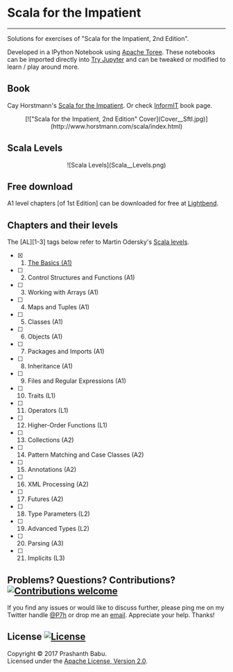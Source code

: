 # Scala for the Impatient
---

Solutions for exercises of "Scala for the Impatient, 2nd Edition".

Developed in a IPython Notebook using [Apache Toree](https://toree.apache.org). These notebooks can be imported directly into [Try Jupyter](https://try.jupyter.org/) and can be tweaked or modified to learn / play around more.


## Book
Cay Horstmann's [Scala for the Impatient](http://www.horstmann.com/scala/index.html).
Or check [InformIT](http://www.informit.com/store/scala-for-the-impatient-9780134540566) book page.

<center>[!["Scala for the Impatient, 2nd Edition" Cover](Cover__SftI.jpg)](http://www.horstmann.com/scala/index.html)</center>

## Scala Levels
<center>![Scala Levels](Scala__Levels.png)</center>


## Free download
A1 level chapters [of 1st Edition] can be downloaded for free at [Lightbend](https://www.lightbend.com/resources/e-book/scala-for-the-impatient).


## Chapters and their levels
The [AL][1-3] tags below refer to Martin Odersky's [Scala levels](http://www.scala-lang.org/node/8610).

- [X]  1. [The Basics (A1)](Chapter_01__Basics.ipynb)
- [ ]  2. Control Structures and Functions (A1)
- [ ]  3. Working with Arrays (A1)
- [ ]  4. Maps and Tuples (A1)
- [ ]  5. Classes (A1)
- [ ]  6. Objects (A1)
- [ ]  7. Packages and Imports (A1)
- [ ]  8. Inheritance (A1)
- [ ]  9. Files and Regular Expressions (A1)
- [ ]  10. Traits (L1)
- [ ]  11. Operators (L1)
- [ ]  12. Higher-Order Functions (L1)
- [ ]  13. Collections (A2)
- [ ]  14. Pattern Matching and Case Classes (A2)
- [ ]  15. Annotations (A2)
- [ ]  16. XML Processing (A2)
- [ ]  17. Futures  (A2)
- [ ]  18. Type Parameters (L2)
- [ ]  19. Advanced Types (L2)
- [ ]  20. Parsing (A3)
- [ ]  21. Implicits (L3)


## Problems? Questions? Contributions? [![Contributions welcome](https://img.shields.io/badge/contributions-welcome-brightgreen.svg?style=flat)](http://p7h.org/contact/)
If you find any issues or would like to discuss further, please ping me on my Twitter handle [@P7h](http://twitter.com/P7h "» Twitter/@P7h") or drop me an [email](http://p7h.org/contact/ "» Contact me"). Appreciate your help. Thanks!


## License [![License](http://img.shields.io/:license-apache-blue.svg)](http://www.apache.org/licenses/LICENSE-2.0.html)
Copyright &copy; 2017 Prashanth Babu.<br>
Licensed under the [Apache License, Version 2.0](LICENSE).
